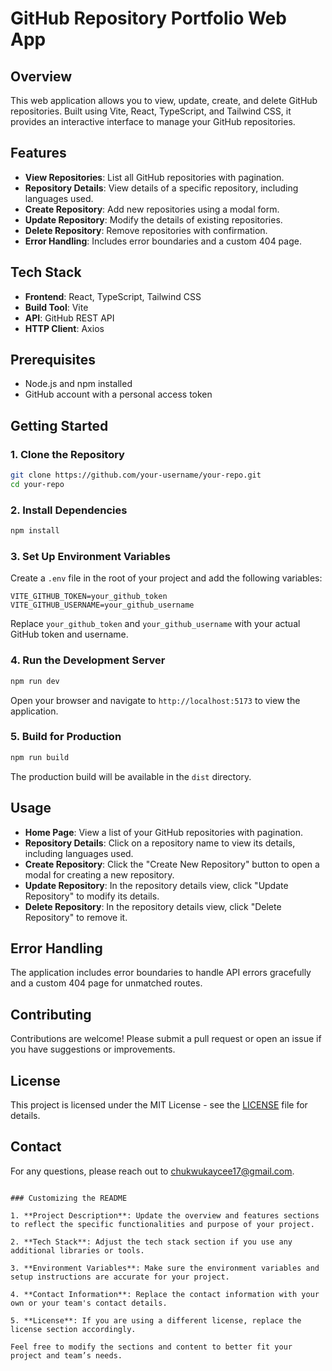 # GitHub Repository Portfolio Web App

## Overview

This web application allows you to view, update, create, and delete GitHub repositories. Built using Vite, React, TypeScript, and Tailwind CSS, it provides an interactive interface to manage your GitHub repositories.

## Features

- **View Repositories**: List all GitHub repositories with pagination.
- **Repository Details**: View details of a specific repository, including languages used.
- **Create Repository**: Add new repositories using a modal form.
- **Update Repository**: Modify the details of existing repositories.
- **Delete Repository**: Remove repositories with confirmation.
- **Error Handling**: Includes error boundaries and a custom 404 page.

## Tech Stack

- **Frontend**: React, TypeScript, Tailwind CSS
- **Build Tool**: Vite
- **API**: GitHub REST API
- **HTTP Client**: Axios

## Prerequisites

- Node.js and npm installed
- GitHub account with a personal access token

## Getting Started

### 1. Clone the Repository

```bash
git clone https://github.com/your-username/your-repo.git
cd your-repo
```

### 2. Install Dependencies

```bash
npm install
```

### 3. Set Up Environment Variables

Create a `.env` file in the root of your project and add the following variables:

```env
VITE_GITHUB_TOKEN=your_github_token
VITE_GITHUB_USERNAME=your_github_username
```

Replace `your_github_token` and `your_github_username` with your actual GitHub token and username.

### 4. Run the Development Server

```bash
npm run dev
```

Open your browser and navigate to `http://localhost:5173` to view the application.

### 5. Build for Production

```bash
npm run build
```

The production build will be available in the `dist` directory.

## Usage

- **Home Page**: View a list of your GitHub repositories with pagination.
- **Repository Details**: Click on a repository name to view its details, including languages used.
- **Create Repository**: Click the "Create New Repository" button to open a modal for creating a new repository.
- **Update Repository**: In the repository details view, click "Update Repository" to modify its details.
- **Delete Repository**: In the repository details view, click "Delete Repository" to remove it.

## Error Handling

The application includes error boundaries to handle API errors gracefully and a custom 404 page for unmatched routes.

## Contributing

Contributions are welcome! Please submit a pull request or open an issue if you have suggestions or improvements.

## License

This project is licensed under the MIT License - see the [LICENSE](LICENSE) file for details.

## Contact

For any questions, please reach out to [chukwukaycee17@gmail.com](mailto:chukwukaycee17@gmail.com).

```

### Customizing the README

1. **Project Description**: Update the overview and features sections to reflect the specific functionalities and purpose of your project.

2. **Tech Stack**: Adjust the tech stack section if you use any additional libraries or tools.

3. **Environment Variables**: Make sure the environment variables and setup instructions are accurate for your project.

4. **Contact Information**: Replace the contact information with your own or your team's contact details.

5. **License**: If you are using a different license, replace the license section accordingly.

Feel free to modify the sections and content to better fit your project and team’s needs.

